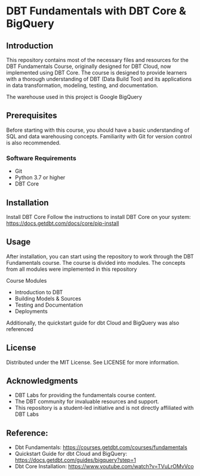 # DBT Fundamentals with DBT Core & BigQuery

## Introduction
This repository contains most of the necessary files and resources for the DBT Fundamentals Course, originally designed for DBT Cloud, now implemented using DBT Core. The course is designed to provide learners with a thorough understanding of DBT (Data Build Tool) and its applications in data transformation, modeling, testing, and documentation.

The warehouse used in this project is Google BigQuery

## Prerequisites
Before starting with this course, you should have a basic understanding of SQL and data warehousing concepts. Familiarity with Git for version control is also recommended.

### Software Requirements
- Git
- Python 3.7 or higher
- DBT Core

## Installation
Install DBT Core
Follow the instructions to install DBT Core on your system: https://docs.getdbt.com/docs/core/pip-install

## Usage
After installation, you can start using the repository to work through the DBT Fundamentals course. The course is divided into modules. The concepts from all modules were implemented in this repository

Course Modules
- Introduction to DBT
- Building Models & Sources
- Testing and Documentation
- Deployments

Additionally, the quickstart guide for dbt Cloud and BigQuery was also referenced

## License
Distributed under the MIT License. See LICENSE for more information.

## Acknowledgments
- DBT Labs for providing the fundamentals course content.
- The DBT community for invaluable resources and support.
- This repository is a student-led initiative and is not directly affiliated with DBT Labs

## Reference:
- Dbt Fundamentals: https://courses.getdbt.com/courses/fundamentals
- Quickstart Guide for dbt Cloud and BigQuery: https://docs.getdbt.com/guides/bigquery?step=1
- Dbt Core Installation: https://www.youtube.com/watch?v=TVuLrOMvVco